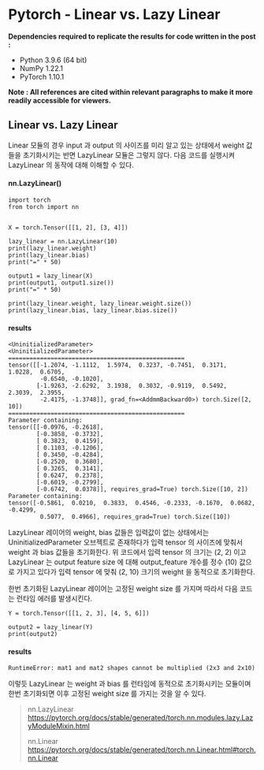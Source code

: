 # Pytorch - Linear vs. Lazy Linear

**Dependencies required to replicate the results for code written in the post :**

- Python 3.9.6 (64 bit)
- NumPy 1.22.1
- PyTorch 1.10.1

**Note : All references are cited within relevant paragraphs to make it more readily accessible for viewers.**

## Linear vs. Lazy Linear
Linear 모듈의 경우 input 과 output 의 사이즈를 미리 알고 있는 상태에서 weight 값들을 초기화시키는 반면 LazyLinear 모듈은 그렇지 않다. 다음 코드를 실행시켜 LazyLinear 의 동작에 대해 이해할 수 있다.

#### nn.LazyLinear()

    import torch  
    from torch import nn  
      
      
    X = torch.Tensor([[1, 2], [3, 4]])  
      
    lazy_linear = nn.LazyLinear(10)  
    print(lazy_linear.weight)  
    print(lazy_linear.bias)  
    print("=" * 50)  
      
    output1 = lazy_linear(X)  
    print(output1, output1.size())  
    print("=" * 50)  
      
    print(lazy_linear.weight, lazy_linear.weight.size())  
    print(lazy_linear.bias, lazy_linear.bias.size())

#### results

    <UninitializedParameter>
    <UninitializedParameter>
    ==================================================
    tensor([[-1.2074, -1.1112,  1.5974,  0.3237, -0.7451,  0.3171,  1.0228,  0.6705,
             -0.6540, -0.1020],
            [-1.9263, -2.6292,  3.1938,  0.3032, -0.9119,  0.5492,  2.3039,  2.3955,
             -2.4175, -1.3748]], grad_fn=<AddmmBackward0>) torch.Size([2, 10])
    ==================================================
    Parameter containing:
    tensor([[-0.0976, -0.2618],
            [-0.3858, -0.3732],
            [ 0.3823,  0.4159],
            [ 0.1103, -0.1206],
            [ 0.3450, -0.4284],
            [-0.2520,  0.3680],
            [ 0.3265,  0.3141],
            [ 0.6247,  0.2378],
            [-0.6019, -0.2799],
            [-0.6742,  0.0378]], requires_grad=True) torch.Size([10, 2])
    Parameter containing:
    tensor([-0.5861,  0.0210,  0.3833,  0.4546, -0.2333, -0.1670,  0.0682, -0.4299,
             0.5077,  0.4966], requires_grad=True) torch.Size([10])

LazyLinear 레이어의 weight, bias 값들은 입력값이 없는 상태에서는 UninitializedParameter 오브젝트로 존재하다가 입력 tensor 의 사이즈에 맞춰서 weight 과 bias 값들을 초기화한다. 위 코드에서 입력 tensor 의 크기는 (2, 2) 이고 LazyLinear 는 output feature size 에 대해 output_feature 개수를 정수 (10) 값으로 가지고 있다가 입력 tensor 에 맞춰 (2, 10) 크기의 weight 을 동적으로 초기화한다.

한번 초기화된 LazyLinear 레이어는 고정된 weight size 를 가지며 따라서 다음 코드는 런타임 에러를 발생시킨다.


    Y = torch.Tensor([[1, 2, 3], [4, 5, 6]])  
      
    output2 = lazy_linear(Y)  
    print(output2)

#### results
    RuntimeError: mat1 and mat2 shapes cannot be multiplied (2x3 and 2x10)

이렇듯 LazyLinear 는 weight 과 bias 를 런타임에 동적으로 초기화시키는 모듈이며 한번 초기화되면 이후 고정된 weight size 를 가지는 것을 알 수 있다.

> nn.LazyLinear
> https://pytorch.org/docs/stable/generated/torch.nn.modules.lazy.LazyModuleMixin.html
> 
> nn.Linear
> https://pytorch.org/docs/stable/generated/torch.nn.Linear.html#torch.nn.Linear
